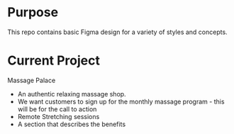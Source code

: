 # Purpose

This repo contains basic Figma design for a variety of styles and concepts.

# Current Project
Massage Palace

- An authentic relaxing massage shop.
- We want customers to sign up for the monthly massage program - this will be for the call to action
- Remote Stretching sessions
- A section that describes the benefits

